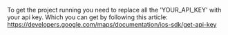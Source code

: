 To get the project running you need to replace all the 'YOUR_API_KEY' with your api key. Which you can get by following this article:
https://developers.google.com/maps/documentation/ios-sdk/get-api-key